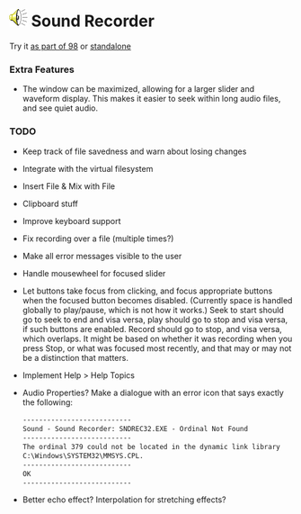 
# ![](../../images/icons/speaker-32x32.png) Sound Recorder

Try it [as part of 98](https://98.js.org/) or [standalone](https://98.js.org/programs/sound-recorder/)

### Extra Features

* The window can be maximized, allowing for a larger slider and waveform display.
  This makes it easier to seek within long audio files, and see quiet audio.

### TODO

* Keep track of file savedness and warn about losing changes

* Integrate with the virtual filesystem

* Insert File & Mix with File

* Clipboard stuff

* Improve keyboard support

* Fix recording over a file (multiple times?)

* Make all error messages visible to the user

* Handle mousewheel for focused slider

* Let buttons take focus from clicking, and focus appropriate buttons when the focused button becomes disabled.
  (Currently space is handled globally to play/pause, which is not how it works.)
  Seek to start should go to seek to end and visa versa, play should go to stop and visa versa, if such buttons are enabled.
  Record should go to stop, and visa versa, which overlaps.
  It might be based on whether it was recording when you press Stop, or what was focused most recently, and that may or may not be a distinction that matters.

* Implement Help > Help Topics

* Audio Properties?
  Make a dialogue with an error icon that says exactly the following:
  ```
  ---------------------------
  Sound - Sound Recorder: SNDREC32.EXE - Ordinal Not Found
  ---------------------------
  The ordinal 379 could not be located in the dynamic link library C:\Windows\SYSTEM32\MMSYS.CPL. 
  ---------------------------
  OK   
  ---------------------------
  ```

* Better echo effect?
  Interpolation for stretching effects?
